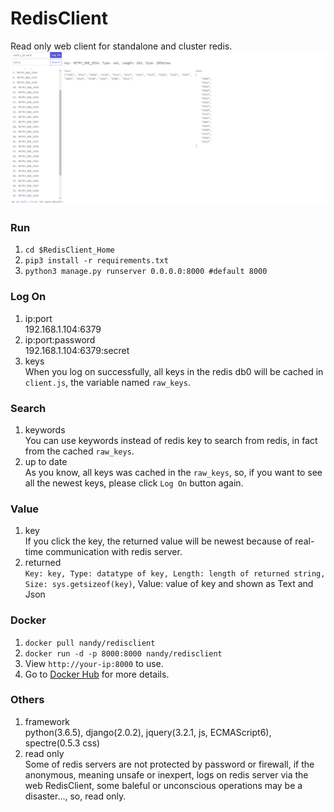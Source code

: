 # RedisClient  
Read only web client for standalone and cluster redis.
![example.png](https://github.com/nloneday/RedisClient/blob/master/example.png)

### Run
1. `cd $RedisClient_Home`
2. `pip3 install -r requirements.txt`
3. `python3 manage.py runserver 0.0.0.0:8000 #default 8000`

### Log On  
1. ip:port  
192.168.1.104:6379  
2. ip:port:password  
192.168.1.104:6379:secret  
3. keys  
When you log on successfully, all keys in the redis db0 will be cached in `client.js`, the variable named `raw_keys`.  

### Search  
1. keywords  
You can use keywords instead of redis key to search from redis, in fact from the cached `raw_keys`.  
2. up to date  
As you know, all keys was cached in the `raw_keys`, so, if you want to see all the newest keys, please click `Log On` button again.  

### Value  
1. key  
If you click the key, the returned value will be newest because of real-time communication with redis server.  
2. returned  
`Key: key, Type: datatype of key, Length: length of returned string, Size: sys.getsizeof(key)`, Value: value of key and shown as Text and Json

### Docker
1. `docker pull nandy/redisclient`
2. `docker run -d -p 8000:8000 nandy/redisclient`
4. View `http://your-ip:8000` to use.
3. Go to [Docker Hub](https://hub.docker.com/r/nandy/redisclient/) for more details.

### Others  
1. framework  
python(3.6.5), django(2.0.2), jquery(3.2.1, js, ECMAScript6), spectre(0.5.3 css)
2. read only  
Some of redis servers are not protected by password or firewall, if the anonymous, meaning unsafe or inexpert, logs on redis server via the web RedisClient, some baleful or unconscious operations may be a disaster..., so, read only.
